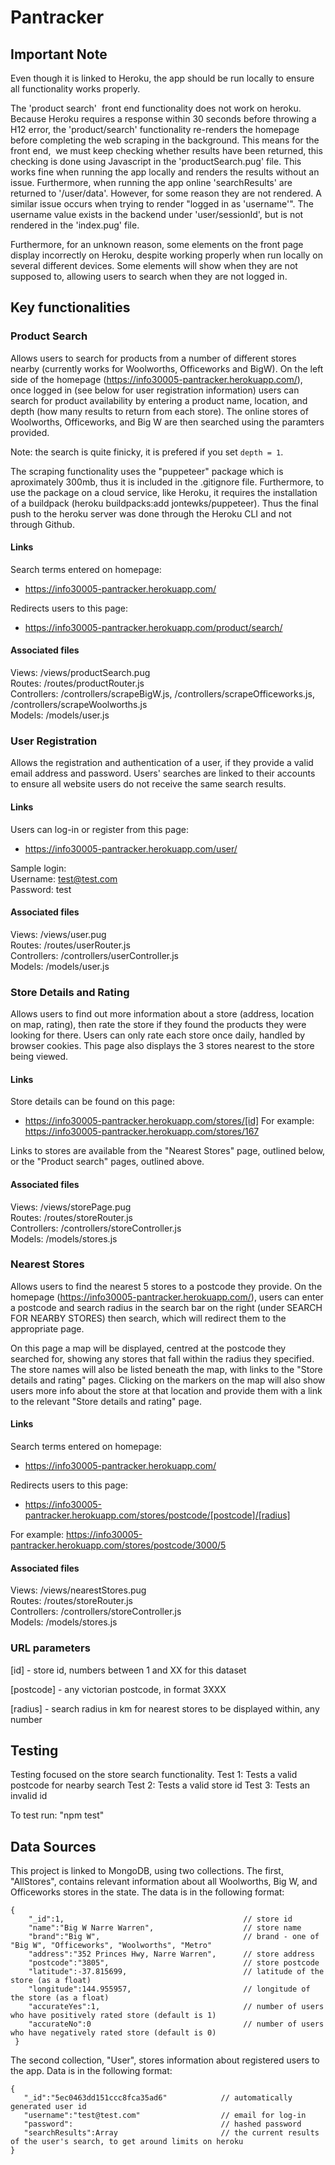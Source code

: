 # Pantracker
## Important Note

Even though it is linked to Heroku, the app should be run locally to ensure all functionality works properly. 

The 'product search'  front end functionality does not work on heroku. Because Heroku requires a response within 30 seconds before throwing a H12 error, the 'product/search' functionality re-renders the homepage before completing the web scraping in the background. This means for the front end,  we must keep checking whether results have been returned, this checking is done using Javascript in the 'productSearch.pug' file. This works fine when running the app locally and renders the results without an issue. Furthermore, when running the app online 'searchResults' are returned to '/user/data'. However, for some reason they are not rendered. A similar issue occurs when trying to render "logged in as 'username'". The username value exists in the backend under 'user/sessionId', but is not rendered in the 'index.pug' file.

Furthermore, for an unknown reason, some elements on the front page display incorrectly on Heroku, despite working properly when run locally on several different devices. Some elements will show when they are not supposed to, allowing users to search when they are not logged in.

## Key functionalities

### Product Search
Allows users to search for products from a number of different stores nearby (currently works for Woolworths, Officeworks and BigW). On the left side of the homepage (https://info30005-pantracker.herokuapp.com/), once logged in (see below for user registration information) users can search for product availability by entering a product name, location, and depth (how many results to return from each store). The online stores of Woolworths, Officeworks, and Big W are then searched using the paramters provided. 

Note: the search is quite finicky, it is prefered if you set `depth = 1`.

The scraping functionality uses the "puppeteer" package which is aproximately 300mb, thus it is included in the .gitignore file. Furthermore, to use the package on a cloud service, like Heroku, it requires the installation of a buildpack (heroku buildpacks:add jontewks/puppeteer). Thus the final push to the heroku server was done through the Heroku CLI and not through Github.

#### Links
Search terms entered on homepage:
- https://info30005-pantracker.herokuapp.com/

Redirects users to this page:
- https://info30005-pantracker.herokuapp.com/product/search/


#### Associated files
Views:          /views/productSearch.pug<br/>
Routes:         /routes/productRouter.js<br/>
Controllers:    /controllers/scrapeBigW.js, /controllers/scrapeOfficeworks.js, /controllers/scrapeWoolworths.js<br/>
Models:         /models/user.js<br/>

### User Registration
Allows the registration and authentication of a user, if they provide a valid email address and password. Users' searches are linked to their accounts to ensure all website users do not receive the same search results.

#### Links
Users can log-in or register from this page:
- https://info30005-pantracker.herokuapp.com/user/

Sample login: <br/>
Username: test@test.com <br/>
Password: test

#### Associated files
Views:          /views/user.pug<br/>
Routes:         /routes/userRouter.js<br/>
Controllers:    /controllers/userController.js<br/>
Models:         /models/user.js<br/>

### Store Details and Rating
Allows users to find out more information about a store (address, location on map, rating), then rate the store if they found the products they were looking for there. Users can only rate each store once daily, handled by browser cookies. This page also displays the 3 stores nearest to the store being viewed.

#### Links
Store details can be found on this page:
- https://info30005-pantracker.herokuapp.com/stores/[id]
For example: https://info30005-pantracker.herokuapp.com/stores/167

Links to stores are available from the "Nearest Stores" page, outlined below, or the "Product search" pages, outlined above.

#### Associated files
Views:          /views/storePage.pug<br/>
Routes:         /routes/storeRouter.js<br/>
Controllers:    /controllers/storeController.js<br/>
Models:         /models/stores.js<br/>

### Nearest Stores
Allows users to find the nearest 5 stores to a postcode they provide. On the homepage (https://info30005-pantracker.herokuapp.com/), users can enter a postcode and search radius in the search bar on the right (under SEARCH FOR NEARBY STORES) then search, which will redirect them to the appropriate page.

On this page a map will be displayed, centred at the postcode they searched for, showing any stores that fall within the radius they specified. The store names will also be listed beneath the map, with links to the "Store details and rating" pages. Clicking on the markers on the map will also show users more info about the store at that location and provide them with a link to the relevant "Store details and rating" page.

#### Links
Search terms entered on homepage:
- https://info30005-pantracker.herokuapp.com/

Redirects users to this page:
- https://info30005-pantracker.herokuapp.com/stores/postcode/[postcode]/[radius]

For example: https://info30005-pantracker.herokuapp.com/stores/postcode/3000/5

#### Associated files
Views:          /views/nearestStores.pug<br/>
Routes:         /routes/storeRouter.js<br/>
Controllers:    /controllers/storeController.js<br/>
Models:         /models/stores.js<br/>

### URL parameters

[id] - store id, numbers between 1 and XX for this dataset

[postcode] - any victorian postcode, in format 3XXX

[radius] - search radius in km for nearest stores to be displayed within, any number



## Testing
Testing focused on the store search functionality.
Test 1: Tests a valid postcode for nearby search
Test 2: Tests a valid store id
Test 3: Tests an invalid id

To test run: "npm test"


## Data Sources
This project is linked to MongoDB, using two collections. The first, "AllStores", contains relevant information about all Woolworths, Big W, and Officeworks stores in the state. The data is in the following format:

```
{
    "_id":1,                                        // store id
    "name":"Big W Narre Warren",                    // store name
    "brand":"Big W",                                // brand - one of "Big W", "Officeworks", "Woolworths", "Metro"
    "address":"352 Princes Hwy, Narre Warren",      // store address
    "postcode":"3805",                              // store postcode
    "latitude":-37.815699,                          // latitude of the store (as a float)
    "longitude":144.955957,                         // longitude of the store (as a float)
    "accurateYes":1,                                // number of users who have positively rated store (default is 1)
    "accurateNo":0                                  // number of users who have negatively rated store (default is 0)
 }
 ```
 
 The second collection, "User", stores information about registered users to the app. Data is in the following format:
 ```
 {
    "_id":"5ec0463dd151ccc8fca35ad6"            // automatically generated user id
    "username":"test@test.com"                  // email for log-in
    "password":                                 // hashed password
    "searchResults":Array                       // the current results of the user's search, to get around limits on heroku
 }
 ```

